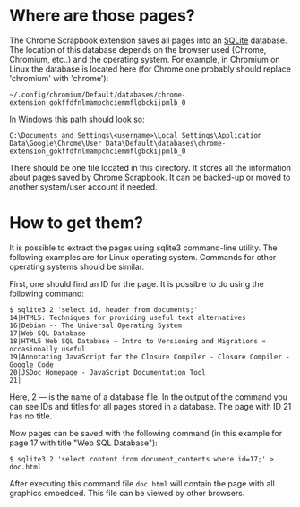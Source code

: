 # Where are those pages? #

The Chrome Scrapbook extension saves all pages into an [SQLite](http://www.sqlite.org/) database.
The location of this database depends on the browser used (Chrome, Chromium, etc..) and the operating system.
For example, in Chromium on Linux the database is located here (for Chrome one probably should replace 'chromium' with 'chrome'):

```
~/.config/chromium/Default/databases/chrome-extension_gokffdfnlmampchciemmflgbckijpmlb_0
```

In Windows this path should look so:
```
C:\Documents and Settings\<username>\Local Settings\Application Data\Google\Chrome\User Data\Default\databases\chrome-extension_gokffdfnlmampchciemmflgbckijpmlb_0
```

There should be one file located in this directory.
It stores all the information about pages saved by Chrome Scrapbook.
It can be backed-up or moved to another system/user account if needed.

# How to get them? #

It is possible to extract the pages using sqlite3 command-line utility.
The following examples are for Linux operating system.
Commands for other operating systems should be similar.

First, one should find an ID for the page.
It is possible to do using the following command:

```
$ sqlite3 2 'select id, header from documents;'
14|HTML5: Techniques for providing useful text alternatives
16|Debian -- The Universal Operating System
17|Web SQL Database
18|HTML5 Web SQL Database – Intro to Versioning and Migrations « occasionally useful
19|Annotating JavaScript for the Closure Compiler - Closure Compiler - Google Code
20|JSDoc Homepage - JavaScript Documentation Tool
21|
```

Here, 2 — is the name of a database file.
In the output of the command you can see IDs and titles for all pages stored in a database.
The page with ID 21 has no title.

Now pages can be saved with the following command (in this example for page 17 with title "Web SQL Database"):

```
$ sqlite3 2 'select content from document_contents where id=17;' > doc.html
```

After executing this command file `doc.html` will contain the page with all graphics embedded. This file can be viewed by other browsers.